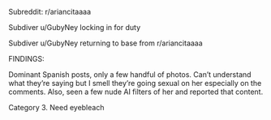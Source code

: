 Subreddit: r/ariancitaaaa

Subdiver u/GubyNey locking in for duty

Subdiver u/GubyNey returning to base from r/ariancitaaaa

FINDINGS:

Dominant Spanish posts, only a few handful of photos. Can’t understand what they’re saying but I smell they’re going sexual on her especially on the comments. Also, seen a few nude AI filters of her and reported that content.

Category 3. Need eyebleach